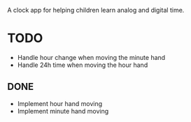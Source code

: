 A clock app for helping children learn analog and digital time.

# TODO
* Handle hour change when moving the minute hand
* Handle 24h time when moving the hour hand

## DONE
* Implement hour hand moving
* Implement minute hand moving
